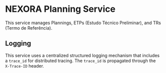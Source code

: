 # NEXORA Planning Service

This service manages Plannings, ETPs (Estudo Técnico Preliminar), and TRs (Termo de Referência).

## Logging

This service uses a centralized structured logging mechanism that includes a `trace_id` for distributed tracing. The `trace_id` is propagated through the `X-Trace-ID` header.
